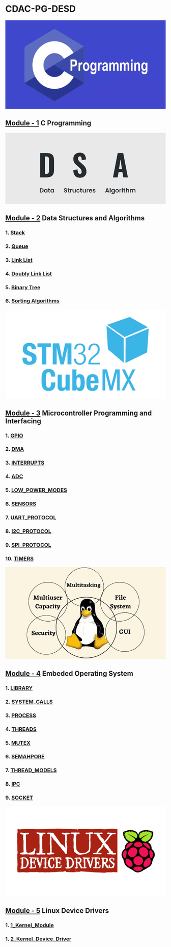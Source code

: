 # CDAC-PG-DESD<br>

![](resources/images/c.png)
## [Module - 1](/C_Program) C Programming <br>
![](resources/images/DSA.png)
## [Module - 2](/Data_Structure/readme.md) Data Structures and Algorithms <br>
### 1. [Stack](/Data_Structure/readme.md)
### 2. [Queue](/Data_Structure/readme.md)
### 3. [Link List](/Data_Structure/readme.md)
### 4. [Doubly Link List](/Data_Structure/readme.md)
### 5. [Binary Tree](/Data_Structure/readme.md)
### 6. [Sorting Algorithms](/Data_Structure/readme.md)<br>
![](resources/images/STM.png)
## [Module - 3](/Microcontroller_Programming_&_Interfacing/readme.md) Microcontroller Programming and Interfacing
### 1. [GPIO](/Microcontroller_Programming_&_Interfacing/readme.md)
### 2. [DMA](/Microcontroller_Programming_&_Interfacing/readme.md)
### 3. [INTERRUPTS](/Microcontroller_Programming_&_Interfacing/readme.md)
### 4. [ADC](/Microcontroller_Programming_&_Interfacing/readme.md)
### 5. [LOW_POWER_MODES](/Microcontroller_Programming_&_Interfacing/readme.md)
### 6. [SENSORS](/Microcontroller_Programming_&_Interfacing/readme.md)
### 7. [UART_PROTOCOL](/Microcontroller_Programming_&_Interfacing/readme.md)
### 8. [I2C_PROTOCOL](/Microcontroller_Programming_&_Interfacing/readme.md)
### 9. [SPI_PROTOCOL](/Microcontroller_Programming_&_Interfacing/readme.md)
### 10. [TIMERS](/Microcontroller_Programming_&_Interfacing/readme.md)
![](resources/images/OS.png)
## [Module - 4](/Operating_System/readme.md) Embeded Operating System
### 1. [LIBRARY](/Operating_System/1_LIBRARY/readme.md)
### 2. [SYSTEM_CALLS](/Operating_System/2_SYS_CALLS_FILES/readme.md)
### 3. [PROCESS](/Operating_System/3_PROCESS/readme.md)
### 4. [THREADS](/Operating_System/4_THREADS/readme.md)
### 5. [MUTEX](/Operating_System/5_MUTEX/readme.md)
### 6. [SEMAHPORE](/Operating_System/6_SEMAPHORE/1_Unnammed_Semaphore/readme.md)
### 7. [THREAD_MODELS](/Operating_System/7_THREAD_MODEL)
### 8. [IPC](/Operating_System/8_IPC/readme.md)
### 9. [SOCKET](/Operating_System/9_SOCKET/readme.md)
![](resources/images/device_driver.png)
## [Module - 5](/Linux_Device_Drivers/readme.md) Linux Device Drivers
### 1. [1_Kernel_Module](/Linux_Device_Drivers/readme.md)
### 1. [2_Kernel_Device_Driver](/Linux_Device_Drivers/readme.md)
